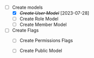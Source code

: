* [ ] Create models
    * [X] ~~*Create User Model*~~ [2023-07-28]    
    * [ ] Create Role Model
    * [ ] Create Member Model

* [ ] Create Flags
    * [ ] Create Permissions Flags
    * [ ] Create Public Model



